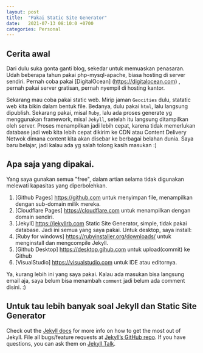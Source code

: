 ```yaml
---
layout: post
title:  "Pakai Static Site Generator"
date:   2021-07-13 08:10:0 +0700
categories: Personal
---
```

## Cerita awal
Dari dulu suka gonta ganti blog, sekedar untuk memuaskan penasaran. Udah beberapa tahun pakai php-mysql-apache, biasa hosting di server sendiri. Pernah coba pakai [DigitalOcean] (https://digitalocean.com) , pernah pakai server gratisan, pernah nyempil di hosting kantor.

Sekarang mau coba pakai static web. Mirip jaman `Geocities` dulu, statatic web kita bikin dalam bentuk file. Bedanya, dulu pakai `html`, lalu langsung dipublish. Sekarang pakai, misal `Ruby`, lalu ada proses generate yg menggunakan framework, misal `Jekyll`, setelah itu langsung ditampilkan oleh server. Proses menampilkan jadi lebih cepat, karena tidak memerlukan database jadi web kita lebih cepat dikirim ke CDN atau Content Delivery Netwok dimana content kita akan disebar ke berbagai belahan dunia. Saya baru belajar, jadi kalau ada yg salah tolong kasih masukan :) 

## Apa saja yang dipakai.
Yang saya gunakan semua "free", dalam artian selama tidak digunakan melewati kapasitas yang diperbolehkan. 
1. [Github Pages] https://github.com untuk menyimpan file, menampilkan dengan sub-domain milik mereka.
2. [Cloudflare Pages] https://cloudflare.com untuk menampilkan dengan domain sendiri.
3. [Jekyll] https://jekyllrb.com Static Site Generator, simple, tidak pakai database. 
Jadi ini semua yang saya pakai. Untuk desktop, saya install:
1. [Ruby for windows] https://rubyinstaller.org/downloads/ untuk menginstall dan mengcompile Jekyll.
2. [Github Desktop] https://desktop.gihub.com untuk upload(commit) ke Github
3. [VisualStudio] https://visualstudio.com untuk IDE atau editornya.

Ya, kurang lebih ini yang saya pakai. Kalau ada masukan bisa langsung email aja, saya belum bisa menambah `comment` jadi belum ada comment disini. :) 

## Untuk tau lebih banyak soal Jekyll dan Static Site Generator

Check out the [Jekyll docs][jekyll-docs] for more info on how to get the most out of Jekyll. File all bugs/feature requests at [Jekyll’s GitHub repo][jekyll-gh]. If you have questions, you can ask them on [Jekyll Talk][jekyll-talk].

[jekyll-docs]: https://jekyllrb.com/docs/home
[jekyll-gh]:   https://github.com/jekyll/jekyll
[jekyll-talk]: https://talk.jekyllrb.com/
